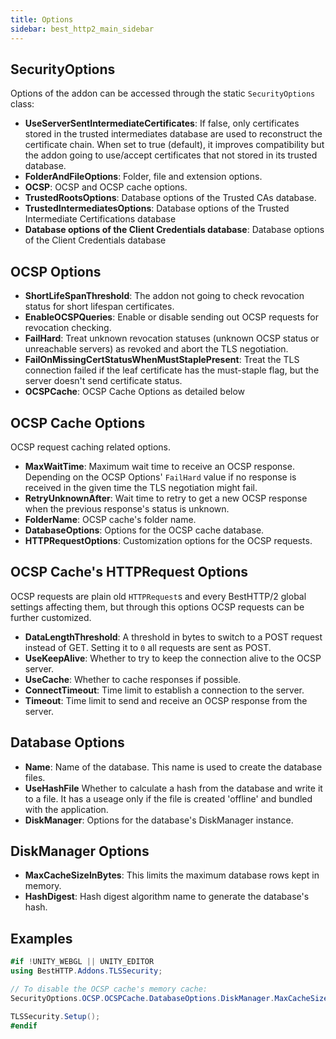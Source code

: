 ```yaml
---
title: Options
sidebar: best_http2_main_sidebar
---
```


## SecurityOptions

Options of the addon can be accessed through the static `SecurityOptions` class:

- **UseServerSentIntermediateCertificates**: If false, only certificates stored in the trusted intermediates database are used to reconstruct the certificate chain. When set to true (default), it improves compatibility but the addon going to use/accept certificates that not stored in its trusted database.
- **FolderAndFileOptions**: Folder, file and extension options.
- **OCSP**: OCSP and OCSP cache options.
- **TrustedRootsOptions**: Database options of the Trusted CAs database.
- **TrustedIntermediatesOptions**: Database options of the Trusted Intermediate Certifications database
- **Database options of the Client Credentials database**: Database options of the Client Credentials database

## OCSP Options

- **ShortLifeSpanThreshold**: The addon not going to check revocation status for short lifespan certificates.
- **EnableOCSPQueries**: Enable or disable sending out OCSP requests for revocation checking.
- **FailHard**: Treat unknown revocation statuses (unknown OCSP status or unreachable servers) as revoked and abort the TLS negotiation.
- **FailOnMissingCertStatusWhenMustStaplePresent**: Treat the TLS connection failed if the leaf certificate has the must-staple flag, but the server doesn't send certificate status.
- **OCSPCache**: OCSP Cache Options as detailed below

## OCSP Cache Options

OCSP request caching related options.

- **MaxWaitTime**: Maximum wait time to receive an OCSP response. Depending on the OCSP Options' `FailHard` value if no response is received in the given time the TLS negotiation might fail.
- **RetryUnknownAfter**: Wait time to retry to get a new OCSP response when the previous response's status is unknown.
- **FolderName**: OCSP cache's folder name.
- **DatabaseOptions**: Options for the OCSP cache database.
- **HTTPRequestOptions**: Customization options for the OCSP requests.

## OCSP Cache's HTTPRequest Options

OCSP requests are plain old `HTTPRequest`s and every BestHTTP/2 global settings affecting them, but through this options OCSP requests can be further customized.

- **DataLengthThreshold**: A threshold in bytes to switch to a POST request instead of GET. Setting it to `0` all requests are sent as POST.
- **UseKeepAlive**: Whether to try to keep the connection alive to the OCSP server.
- **UseCache**: Whether to cache responses if possible.
- **ConnectTimeout**: Time limit to establish a connection to the server.
- **Timeout**: Time limit to send and receive an OCSP response from the server.

## Database Options

- **Name**: Name of the database. This name is used to create the database files.
- **UseHashFile** Whether to calculate a hash from the database and write it to a file. It has a useage only if the file is created 'offline' and bundled with the application.
- **DiskManager**: Options for the database's DiskManager instance.

## DiskManager Options

- **MaxCacheSizeInBytes**: This limits the maximum database rows kept in memory.
- **HashDigest**: Hash digest algorithm name to generate the database's hash.

## Examples

```csharp
#if !UNITY_WEBGL || UNITY_EDITOR
using BestHTTP.Addons.TLSSecurity;

// To disable the OCSP cache's memory cache:
SecurityOptions.OCSP.OCSPCache.DatabaseOptions.DiskManager.MaxCacheSizeInBytes = 0;

TLSSecurity.Setup();
#endif
```